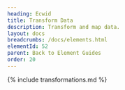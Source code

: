 ```yaml
---
heading: Ecwid
title: Transform Data
description: Transform and map data.
layout: docs
breadcrumbs: /docs/elements.html
elementId: 52
parent: Back to Element Guides
order: 20
---
```


{% include transformations.md %}
